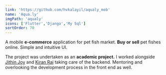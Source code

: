 ```yaml
---
link: 'https://github.com/hvkalayil/aqualy_mob'
name: 'Aqua.ly'
imgPath: 'aqualy'
icons: ['Flutter','Django','My Sql']
sortOrder: 70
---
```

A mobile **e-commerce** application for pet fish market. **Buy or sell** pet fishes online. Simple and intuitive UI.

The project was undertaken as an **academic project.** I worked alongside <a href="https://www.linkedin.com/in/jithin-joy-395125154/" target="_blank">Jithin Joy</a> and <a href="https://www.linkedin.com/in/kiranraj3132/" target="_blank">Kiran Raj</a> taking care of the backend. Mentoring and overlooking the development process in the front end as well.
